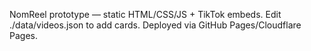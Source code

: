 NomReel prototype — static HTML/CSS/JS + TikTok embeds.
Edit ./data/videos.json to add cards. Deployed via GitHub Pages/Cloudflare Pages.
